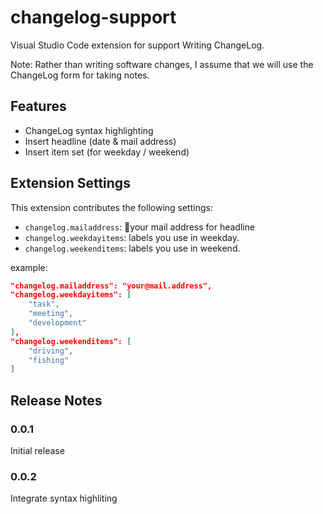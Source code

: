# changelog-support

Visual Studio Code extension for support Writing ChangeLog.

Note:
Rather than writing software changes, I assume that we will use the ChangeLog form for taking notes.

## Features

- ChangeLog syntax highlighting
- Insert headline (date & mail address)
- Insert item set (for weekday / weekend)

## Extension Settings

This extension contributes the following settings:

- `changelog.mailaddress`: your mail address for headline
- `changelog.weekdayitems`: labels you use in weekday.
- `changelog.weekenditems`: labels you use in weekend.

example:
```json
"changelog.mailaddress": "your@mail.address",
"changelog.weekdayitems": [
    "task",
    "meeting",
    "development"
],
"changelog.weekenditems": [
    "driving",
    "fishing"
]
```

## Release Notes

### 0.0.1

Initial release

### 0.0.2

Integrate syntax highliting
